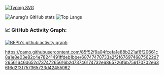 <!--   my-ticker -->    
[![Typing SVG](https://readme-typing-svg.herokuapp.com?color=%2336BCF7&center=true&vCenter=true&width=600&lines=Hi+there+👋,+I+am+Hussain+hlhol;+Welcome+to+My+Profile!;Always+learning+new+things+;Scrapping,+Java,+flask)](https://git.io/typing-svg)


![Anurag's GitHub stats](https://github-readme-stats.vercel.app/api?username=hlhol&layout=compact&title_color=FFF&text_color=FFF&icon_color=FFF&bg_color=161b22&hide_border=true)         ![Top Langs](https://github-readme-stats.vercel.app/api/top-langs/?hide_border=true&username=hlhol&layout=compact&title_color=FFF&text_color=FFF&icon_color=FFF&bg_color=161b22&hide_border=true)

### 📈 GitHub Activity Graph:
[![BEPb's github activity graph](https://github-readme-activity-graph.cyclic.app/graph?username=hlhol&theme=github-compact)](https://github.com/BEPb/github-readme-activity-graph)

https://camo.githubusercontent.com/85f52f9a04fcefa1e88b221af6f20661c8a1e8e03e82c4e78241491ffdeb1bbe/68747470733a2f2f6769746875622d726561646d652d73747265616b2d73746174732e6865726f6b756170702e636f6d2f3f757365723d42455062
